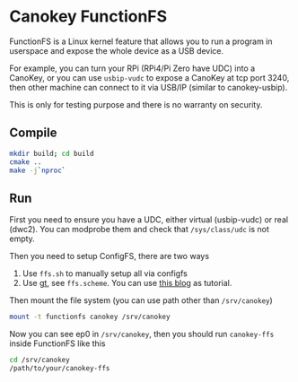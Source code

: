 # Canokey FunctionFS

FunctionFS is a Linux kernel feature that allows you to run a program in userspace and expose the whole device as a USB device.

For example, you can turn your RPi (RPi4/Pi Zero have UDC) into a CanoKey, or you can use `usbip-vudc` to expose a CanoKey at tcp port 3240, then other machine can connect to it via USB/IP (similar to canokey-usbip).

This is only for testing purpose and there is no warranty on security.

## Compile

```bash
mkdir build; cd build
cmake ..
make -j`nproc`
```

## Run

First you need to ensure you have a UDC, either virtual (usbip-vudc) or real (dwc2). You can modprobe them and check that `/sys/class/udc` is not empty.

Then you need to setup ConfigFS, there are two ways

1. Use `ffs.sh` to manually setup all via configfs
2. Use [gt](https://github.com/linux-usb-gadgets/gt), see `ffs.scheme`. You can use [this blog](https://www.collabora.com/news-and-blog/blog/2019/02/18/modern-usb-gadget-on-linux-and-how-to-integrate-it-with-systemd-part-1/) as tutorial.

Then mount the file system (you can use path other than `/srv/canokey`)

```bash
mount -t functionfs canokey /srv/canokey
```

Now you can see ep0 in `/srv/canokey`, then you should run `canokey-ffs` inside FunctionFS like this

```bash
cd /srv/canokey
/path/to/your/canokey-ffs
```
